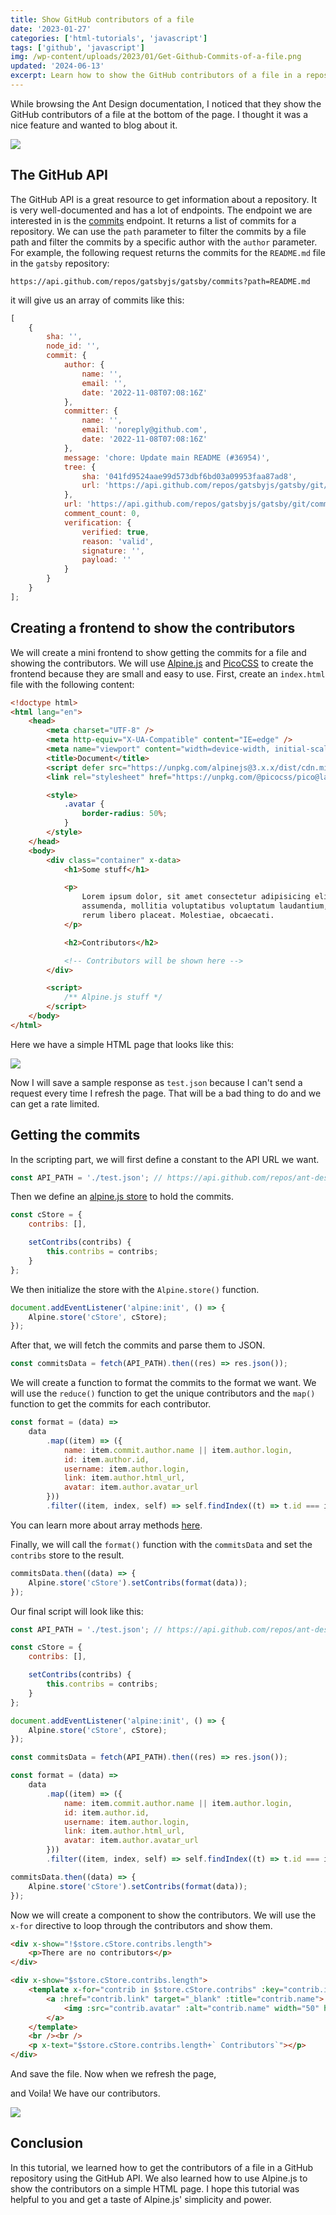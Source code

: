```yaml
---
title: Show GitHub contributors of a file
date: '2023-01-27'
categories: ['html-tutorials', 'javascript']
tags: ['github', 'javascript']
img: /wp-content/uploads/2023/01/Get-Github-Commits-of-a-file.png
updated: '2024-06-13'
excerpt: Learn how to show the GitHub contributors of a file in a repository using the GitHub API and Alpine.js.
---
```


While browsing the Ant Design documentation, I noticed that they show the GitHub contributors of a file at the bottom of the page. I thought it was a nice feature and wanted to blog about it.

![](https://user-images.githubusercontent.com/76736580/215069794-05144e8e-03d9-4c72-aa07-595e1ce8446c.png)



## The GitHub API

The GitHub API is a great resource to get information about a repository. It is very well-documented and has a lot of endpoints. The endpoint we are interested in is the [commits](https://docs.github.com/en/rest/reference/repos#commits) endpoint. It returns a list of commits for a repository. We can use the `path` parameter to filter the commits by a file path and filter the commits by a specific author with the `author` parameter. For example, the following request returns the commits for the `README.md` file in the `gatsby` repository:

```
https://api.github.com/repos/gatsbyjs/gatsby/commits?path=README.md
```

it will give us an array of commits like this:

```js
[
	{
		sha: '',
		node_id: '',
		commit: {
			author: {
				name: '',
				email: '',
				date: '2022-11-08T07:08:16Z'
			},
			committer: {
				name: '',
				email: 'noreply@github.com',
				date: '2022-11-08T07:08:16Z'
			},
			message: 'chore: Update main README (#36954)',
			tree: {
				sha: '041fd9524aae99d573dbf6bd03a09953faa87ad8',
				url: 'https://api.github.com/repos/gatsbyjs/gatsby/git/trees/041fd9524aae99d573dbf6bd03a09953faa87ad8'
			},
			url: 'https://api.github.com/repos/gatsbyjs/gatsby/git/commits/5e8e621bef0d4244f718d3b42d668d63504260e7',
			comment_count: 0,
			verification: {
				verified: true,
				reason: 'valid',
				signature: '',
				payload: ''
			}
		}
	}
];
```

## Creating a frontend to show the contributors

We will create a mini frontend to show getting the commits for a file and showing the contributors. We will use [Alpine.js](https://alpinejs.dev) and [PicoCSS](https://picocss.com) to create the frontend because they are small and easy to use. First, create an `index.html` file with the following content:

```html
<!doctype html>
<html lang="en">
	<head>
		<meta charset="UTF-8" />
		<meta http-equiv="X-UA-Compatible" content="IE=edge" />
		<meta name="viewport" content="width=device-width, initial-scale=1.0" />
		<title>Document</title>
		<script defer src="https://unpkg.com/alpinejs@3.x.x/dist/cdn.min.js"></script>
		<link rel="stylesheet" href="https://unpkg.com/@picocss/pico@latest/css/pico.min.css" />

		<style>
			.avatar {
				border-radius: 50%;
			}
		</style>
	</head>
	<body>
		<div class="container" x-data>
			<h1>Some stuff</h1>

			<p>
				Lorem ipsum dolor, sit amet consectetur adipisicing elit. A quasi nobis in. Neque harum
				assumenda, mollitia voluptatibus voluptatum laudantium, magnam quasi ipsum error voluptas at
				rerum libero placeat. Molestiae, obcaecati.
			</p>

			<h2>Contributors</h2>

			<!-- Contributors will be shown here -->
		</div>

		<script>
			/** Alpine.js stuff */
		</script>
	</body>
</html>
```

Here we have a simple HTML page that looks like this:

![](https://user-images.githubusercontent.com/76736580/215071221-5f137fc7-dd43-48da-b728-7ef59924952c.png)

Now I will save a sample response as `test.json` because I can't send a request every time I refresh the page. That will be a bad thing to do and we can get a rate limited.

## Getting the commits

In the scripting part, we will first define a constant to the API URL we want.

```javascript
const API_PATH = './test.json'; // https://api.github.com/repos/ant-design/ant-design/commits?path=components/button/index.en-US.md
```

Then we define an [alpine.js store](https://alpinejs.dev/globals/alpine-store) to hold the commits.

```javascript
const cStore = {
	contribs: [],

	setContribs(contribs) {
		this.contribs = contribs;
	}
};
```

We then initialize the store with the `Alpine.store()` function.

```javascript
document.addEventListener('alpine:init', () => {
	Alpine.store('cStore', cStore);
});
```

After that, we will fetch the commits and parse them to JSON.

```javascript
const commitsData = fetch(API_PATH).then((res) => res.json());
```

We will create a function to format the commits to the format we want. We will use the `reduce()` function to get the unique contributors and the `map()` function to get the commits for each contributor.

```javascript
const format = (data) =>
	data
		.map((item) => ({
			name: item.commit.author.name || item.author.login,
			id: item.author.id,
			username: item.author.login,
			link: item.author.html_url,
			avatar: item.author.avatar_url
		}))
		.filter((item, index, self) => self.findIndex((t) => t.id === item.id) === index);
```

You can learn more about array methods [here](https://www.tronic247.com/learn-all-the-array-methods-in-javascript/).

Finally, we will call the `format()` function with the `commitsData` and set the `contribs` store to the result.

```javascript
commitsData.then((data) => {
	Alpine.store('cStore').setContribs(format(data));
});
```

Our final script will look like this:

```javascript
const API_PATH = './test.json'; // https://api.github.com/repos/ant-design/ant-design/commits?path=components/button/index.en-US.md

const cStore = {
	contribs: [],

	setContribs(contribs) {
		this.contribs = contribs;
	}
};

document.addEventListener('alpine:init', () => {
	Alpine.store('cStore', cStore);
});

const commitsData = fetch(API_PATH).then((res) => res.json());

const format = (data) =>
	data
		.map((item) => ({
			name: item.commit.author.name || item.author.login,
			id: item.author.id,
			username: item.author.login,
			link: item.author.html_url,
			avatar: item.author.avatar_url
		}))
		.filter((item, index, self) => self.findIndex((t) => t.id === item.id) === index);

commitsData.then((data) => {
	Alpine.store('cStore').setContribs(format(data));
});
```

Now we will create a component to show the contributors. We will use the `x-for` directive to loop through the contributors and show them.

```html
<div x-show="!$store.cStore.contribs.length">
	<p>There are no contributors</p>
</div>

<div x-show="$store.cStore.contribs.length">
	<template x-for="contrib in $store.cStore.contribs" :key="contrib.id">
		<a :href="contrib.link" target="_blank" :title="contrib.name">
			<img :src="contrib.avatar" :alt="contrib.name" width="50" height="50" class="avatar" />
		</a>
	</template>
	<br /><br />
	<p x-text="$store.cStore.contribs.length+` Contributors`"></p>
</div>
```

And save the file. Now when we refresh the page,

and Voila! We have our contributors.

![](https://user-images.githubusercontent.com/76736580/215093403-74616c20-cee9-4349-af24-116a9069f970.png)

## Conclusion

In this tutorial, we learned how to get the contributors of a file in a GitHub repository using the GitHub API. We also learned how to use Alpine.js to show the contributors on a simple HTML page. I hope this tutorial was helpful to you and get a taste of Alpine.js' simplicity and power.
